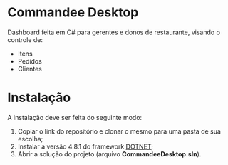 # Commandee Desktop
Dashboard feita em C# para gerentes e donos de restaurante, visando o controle de:
- Itens
- Pedidos
- Clientes

# Instalação
A instalação deve ser feita do seguinte modo:
1. Copiar o link do repositório e clonar o mesmo para uma pasta de sua escolha;
2. Instalar a versão 4.8.1 do framework [DOTNET](https://dotnet.microsoft.com/pt-br/download/dotnet-framework);
3. Abrir a solução do projeto (arquivo **CommandeeDesktop.sln**).
